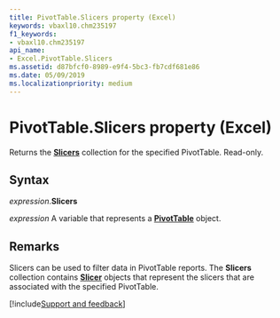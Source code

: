 ```yaml
---
title: PivotTable.Slicers property (Excel)
keywords: vbaxl10.chm235197
f1_keywords:
- vbaxl10.chm235197
api_name:
- Excel.PivotTable.Slicers
ms.assetid: d87bfcf0-8989-e9f4-5bc3-fb7cdf681e86
ms.date: 05/09/2019
ms.localizationpriority: medium
---
```



# PivotTable.Slicers property (Excel)

Returns the **[Slicers](Excel.Slicers.md)** collection for the specified PivotTable. Read-only.


## Syntax

_expression_.**Slicers**

_expression_ A variable that represents a **[PivotTable](Excel.PivotTable.md)** object.


## Remarks

Slicers can be used to filter data in PivotTable reports. The **Slicers** collection contains **[Slicer](Excel.Slicer.md)** objects that represent the slicers that are associated with the specified PivotTable.




[!include[Support and feedback](~/includes/feedback-boilerplate.md)]